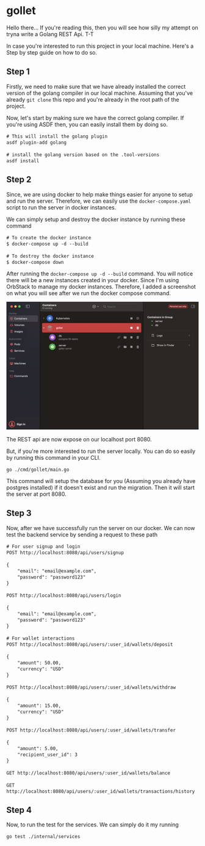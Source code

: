 # gollet

Hello there... If you're reading this, then you will see how silly my attempt on tryna write a Golang REST Api. T-T

In case you're interested to run this project in your local machine. Here's a Step by step guide on how to do so.

## Step 1

Firstly, we need to make sure that we have already installed the correct version of the golang compiler in our local machine.
Assuming that you've already `git clone` this repo and you're already in the root path of the project.

Now, let's start by making sure we have the correct golang compiler. If you're using ASDF then, you can easily install them by doing so.

```
# This will install the golang plugin
asdf plugin-add golang

# install the golang version based on the .tool-versions
asdf install
```

## Step 2

Since, we are using docker to help make things easier for anyone to setup and run the server. Therefore, we can easily use the `docker-compose.yaml` script to run the server in docker instances.

We can simply setup and destroy the docker instance by running these command

```
# To create the docker instance
$ docker-compose up -d --build

# To destroy the docker instance
$ docker-compose down
```

After running the `docker-compose up -d --build` command. You will notice there will be a new instances created in your docker. Since I'm using OrbStack to manage my docker instances. Therefore, I added a screenshot on what you will see after we run the docker compose command.


[<img src="public/orbstack.png">](#)

The REST api are now expose on our localhost port 8080.

But, if you're more interested to run the server locally. You can do so easily by running this command in your CLI.

```
go ./cmd/gollet/main.go
```

This command will setup the database for you (Assuming you already have postgres installed) if it doesn't exist and run the migration. Then it will start the server at port 8080.

## Step 3

Now, after we have successfully run the server on our docker. We can now test the backend service by sending a request to these path

```
# For user signup and login
POST http://localhost:8080/api/users/signup

{
    "email": "email@example.com",
    "password": "password123"
}

POST http://localhost:8080/api/users/login

{
    "email": "email@example.com",
    "password": "password123"
}

# For wallet interactions
POST http://localhost:8080/api/users/:user_id/wallets/deposit

{
    "amount": 50.00,
    "currency": "USD"
}

POST http://localhost:8080/api/users/:user_id/wallets/withdraw

{
    "amount": 15.00,
    "currency": "USD"
}

POST http://localhost:8080/api/users/:user_id/wallets/transfer

{
    "amount": 5.00,
    "recipient_user_id": 3
}

GET http://localhost:8080/api/users/:user_id/wallets/balance

GET http://localhost:8080/api/users/:user_id/wallets/transactions/history
```

## Step 4

Now, to run the test for the services. We can simply do it my running

```
go test ./internal/services
```